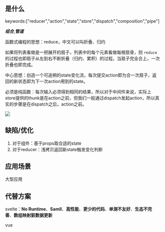 ## <a id="whatis">是什么</a>
keywords:["reducer","action","state","store","dispatch","composition","pipe"]

***组合***,***管道***

函数式编程的思想：reduce，中文可以叫折叠、归约

如果将列表看做是一把展开的扇子，列表中的每个元素看做每根扇骨，则 `reduce` 的过程也即扇子从左到右不断折叠（归约、累积）的过程。当扇子完全合上，一次折叠也即完成。

中心思想：创造一个可追朔的state变化流，每次提交action即为合一次扇子，返回的新状态即为下一次action用到的state。

必须是纯函数：每次输入必须得到相同的结果，所以对于中间件来说，实际上store提供的thunk是在action之前，但我们一般通过dispatch发起action，所以真实的步骤是在dispatch之后，action之前。

<img src="https://awps-assets.meituan.net/mit-x/blog-images-bundle-2017/15f65e33.png"/>

## <a id="issue">缺陷/优化</a>

1. 对于组件：基于props取合适的state
2. 对于reducer：浅拷贝返回新state触发变化判断

## <a id="scenario">应用场景</a>

大型应用

## <a id="replacement">代替方案</a>

svelte：**No Runtime**、**Samll**、**高性能**、**更少的代码**、**单测不友好**、**生态不完善**、**数组映射脏数据更新**

vue

